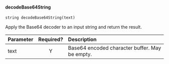 #### decodeBase64String
    string decodeBase64String(text)

Apply the Base64 decoder to an input string and return the result.

| Parameter | Required? | Description |
| :- | :-: | :- |
| text | Y | Base64 encoded character buffer. May be empty. |
